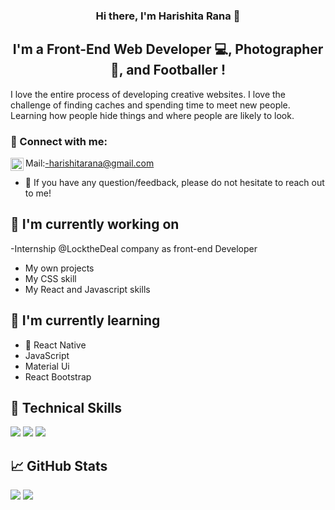 <h3 align="center">
Hi there, I'm Harishita Rana 👋
</h3>

<h2 align="center">
I'm a Front-End Web Developer 💻, Photographer 📸, and Footballer !
</h2> 

I love the entire process of developing creative websites. I love the challenge of finding caches and spending time to meet new people. Learning how people hide things and where people are likely to look.

### 🤝 Connect with me:

<a href="https://www.linkedin.com/in/harishita-rana-349807206/"><img align="left" src="https://raw.githubusercontent.com/yushi1007/yushi1007/main/images/linkedin.svg" alt="Yu Shi | LinkedIn" width="21px"/></a>
Mail:-harishitarana@gmail.com
</br>
- 💬 If you have any question/feedback, please do not hesitate to reach out to me!

## 🔭 I'm currently working on

-Internship @LocktheDeal company as front-end Developer
- My own projects
- My CSS skill
- My React and Javascript skills

## 🌱 I'm currently learning

- 📱 React Native
- JavaScript
- Material Ui
- React Bootstrap

## 💼 Technical Skills

![](https://img.shields.io/badge/Code-React-informational?style=flat&logo=react&color=61DAFB)
![](https://img.shields.io/badge/Code-JavaScript-informational?style=flat&logo=JavaScript&color=F7DF1E)
![](https://img.shields.io/badge/Code-HTML5-informational?style=flat&logo=HTML5&color=E34F26)

## :chart_with_upwards_trend: GitHub Stats

<img src="https://github-readme-stats.vercel.app/api?username=harishitarana&show_icons=true"/>

<img src="https://github-readme-stats.vercel.app/api/top-langs?username=harishitarana"/>




















<!---
harishitarana/harishitarana is a ✨ special ✨ repository because its `README.md` (this file) appears on your GitHub profile.
You can click the Preview link to take a look at your changes.
--->

